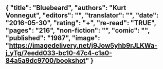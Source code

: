 {
 "title": "Bluebeard",
 "authors": "Kurt Vonnegut",
 "editors": "",
 "translator": "",
 "date": "2016-05-30",
 "rating": "+",
 "re-read": "TRUE",
 "pages": "216",
 "non-fiction": "",
 "comic": "",
 "published": "1987",
 "image": "https://imagedelivery.net/j9Jow5yhb9rJLKWa-j_yTg/7eedd033-bc10-47c4-c1a0-84a5a9dc9700/bookshot"
}
---

